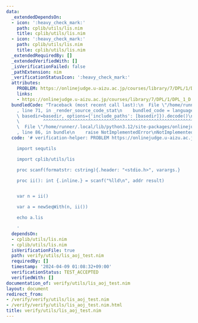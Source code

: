 ```yaml
---
data:
  _extendedDependsOn:
  - icon: ':heavy_check_mark:'
    path: cplib/utils/lis.nim
    title: cplib/utils/lis.nim
  - icon: ':heavy_check_mark:'
    path: cplib/utils/lis.nim
    title: cplib/utils/lis.nim
  _extendedRequiredBy: []
  _extendedVerifiedWith: []
  _isVerificationFailed: false
  _pathExtension: nim
  _verificationStatusIcon: ':heavy_check_mark:'
  attributes:
    PROBLEM: https://onlinejudge.u-aizu.ac.jp/courses/library/7/DPL/1/DPL_1_D
    links:
    - https://onlinejudge.u-aizu.ac.jp/courses/library/7/DPL/1/DPL_1_D
  bundledCode: "Traceback (most recent call last):\n  File \"/home/runner/.local/lib/python3.12/site-packages/onlinejudge_verify/documentation/build.py\"\
    , line 71, in _render_source_code_stat\n    bundled_code = language.bundle(stat.path,\
    \ basedir=basedir, options={'include_paths': [basedir]}).decode()\n          \
    \         ^^^^^^^^^^^^^^^^^^^^^^^^^^^^^^^^^^^^^^^^^^^^^^^^^^^^^^^^^^^^^^^^^^^^^^^^^^^^^^^^^\n\
    \  File \"/home/runner/.local/lib/python3.12/site-packages/onlinejudge_verify/languages/nim.py\"\
    , line 86, in bundle\n    raise NotImplementedError\nNotImplementedError\n"
  code: '# verification-helper: PROBLEM https://onlinejudge.u-aizu.ac.jp/courses/library/7/DPL/1/DPL_1_D

    import sequtils

    import cplib/utils/lis

    proc scanf(formatstr: cstring){.header: "<stdio.h>", varargs.}

    proc ii(): int {.inline.} = scanf("%lld\n", addr result)


    var n = ii()

    var a = newSeqWith(n, ii())

    echo a.lis

    '
  dependsOn:
  - cplib/utils/lis.nim
  - cplib/utils/lis.nim
  isVerificationFile: true
  path: verify/utils/lis_aoj_test.nim
  requiredBy: []
  timestamp: '2024-04-09 01:08:32+09:00'
  verificationStatus: TEST_ACCEPTED
  verifiedWith: []
documentation_of: verify/utils/lis_aoj_test.nim
layout: document
redirect_from:
- /verify/verify/utils/lis_aoj_test.nim
- /verify/verify/utils/lis_aoj_test.nim.html
title: verify/utils/lis_aoj_test.nim
---
```

